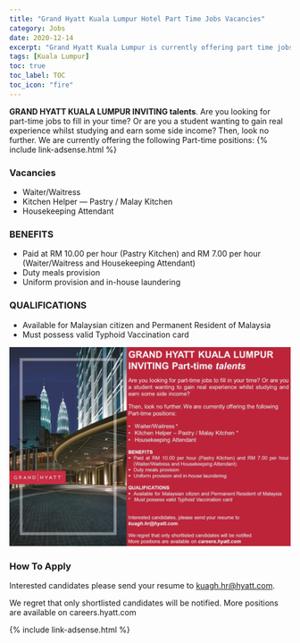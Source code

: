 ```yaml
---
title: "Grand Hyatt Kuala Lumpur Hotel Part Time Jobs Vacancies" 
category: Jobs 
date: 2020-12-14
excerpt: "Grand Hyatt Kuala Lumpur is currently offering part time jobs for Waiter/Waitress, Kitchen Helper, Housekeeping Attendant" 
tags: [Kuala Lumpur] 
toc: true 
toc_label: TOC 
toc_icon: "fire" 
--- 
```


**GRAND HYATT KUALA LUMPUR INVITING talents**.
Are you looking for part-time jobs to fill in your time? Or are you a student wanting to gain real experience whilst studying and earn some side income? Then, look no further. We are currently offering the following Part-time positions:
{% include link-adsense.html %} 

### Vacancies
- Waiter/Waitress
- Kitchen Helper — Pastry / Malay Kitchen
- Housekeeping Attendant

### BENEFITS
- Paid at RM 10.00 per hour (Pastry Kitchen) and RM 7.00 per hour (Waiter/Waitress and Housekeeping Attendant)
- Duty meals provision
- Uniform provision and in-house laundering

### QUALIFICATIONS
- Available for Malaysian citizen and Permanent Resident of Malaysia
- Must possess valid Typhoid Vaccination card

![Grand Hyatt KL PartTime Jobs!](/assets/images/2020-12/grand-hyatt-kl-hotel-parttime-jobs.jpg "Grand Hyatt Kuala Lumpur PartTime Jobs")

### How To Apply
Interested candidates please send your resume to kuagh.hr@hyatt.com.

We regret that only shortlisted candidates will be notified.
More positions are available on careers.hyatt.com

{% include link-adsense.html %} 